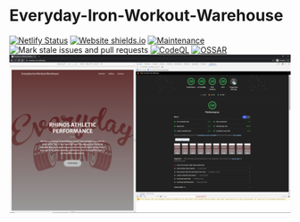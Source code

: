 # Everyday-Iron-Workout-Warehouse

[![Netlify Status](https://api.netlify.com/api/v1/badges/cbc540a4-6a4a-4e46-a8e1-89f6f8e27c17/deploy-status)](https://app.netlify.com/sites/hungry-shannon-6357a0/deploys)
[![Website shields.io](https://img.shields.io/website-up-down-green-red/http/shields.io.svg)](https://everyday-iron.netlify.app/)
[![Maintenance](https://img.shields.io/badge/Maintained%3F-yes-green.svg)](https://github.com/milliorn/Everyday-Iron/graphs/commit-activity)
![Mark stale issues and pull requests](https://github.com/milliorn/Everyday-Iron/workflows/Mark%20stale%20issues%20and%20pull%20requests/badge.svg)
[![CodeQL](https://github.com/milliorn/Everyday-Iron/actions/workflows/codeql-analysis.yml/badge.svg)](https://github.com/milliorn/Everyday-Iron/actions/workflows/codeql-analysis.yml)
[![OSSAR](https://github.com/milliorn/Everyday-Iron/actions/workflows/ossar-analysis.yml/badge.svg)](https://github.com/milliorn/Everyday-Iron/actions/workflows/ossar-analysis.yml)
![Lighthouse 100 Score](https://github.com/milliorn/Everyday-Iron/blob/master/src/images/lighthouse.png)
